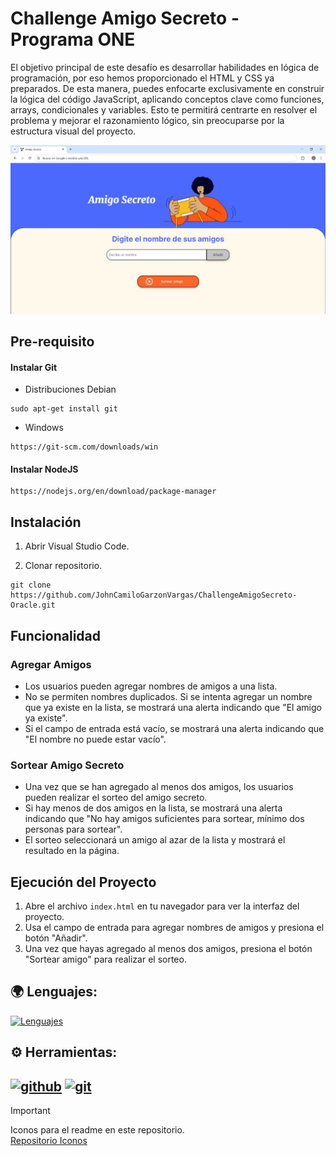 # Challenge Amigo Secreto - Programa ONE 

El objetivo principal de este desafío es desarrollar habilidades en lógica de programación, por eso hemos proporcionado el HTML y CSS ya preparados. De esta manera, puedes enfocarte exclusivamente en construir la lógica del código JavaScript, aplicando conceptos clave como funciones, arrays, condicionales y variables. Esto te permitirá centrarte en resolver el problema y mejorar el razonamiento lógico, sin preocuparse por la estructura visual del proyecto.

![Interfaz Proyecto](assets/Interfaz.jpg "Interfaz Proyecto")


## Pre-requisito

#### Instalar Git

+ Distribuciones Debian
~~~
sudo apt-get install git 
~~~
  
+ Windows

~~~
https://git-scm.com/downloads/win
~~~   


#### Instalar NodeJS
~~~
https://nodejs.org/en/download/package-manager
~~~

## Instalación

1. Abrir Visual Studio Code.
   
2. Clonar repositorio.
   
~~~
git clone https://github.com/JohnCamiloGarzonVargas/ChallengeAmigoSecreto-Oracle.git
~~~

## Funcionalidad

### Agregar Amigos

- Los usuarios pueden agregar nombres de amigos a una lista.
- No se permiten nombres duplicados. Si se intenta agregar un nombre que ya existe en la lista, se mostrará una alerta indicando que "El amigo ya existe".
- Si el campo de entrada está vacío, se mostrará una alerta indicando que "El nombre no puede estar vacío".

### Sortear Amigo Secreto

- Una vez que se han agregado al menos dos amigos, los usuarios pueden realizar el sorteo del amigo secreto.
- Si hay menos de dos amigos en la lista, se mostrará una alerta indicando que "No hay amigos suficientes para sortear, mínimo dos personas para sortear".
- El sorteo seleccionará un amigo al azar de la lista y mostrará el resultado en la página.

## Ejecución del Proyecto

1. Abre el archivo `index.html` en tu navegador para ver la interfaz del proyecto.
2. Usa el campo de entrada para agregar nombres de amigos y presiona el botón "Añadir".
3. Una vez que hayas agregado al menos dos amigos, presiona el botón "Sortear amigo" para realizar el sorteo.
   
## :earth_africa: Lenguajes:

[![Lenguajes](https://skillicons.dev/icons?i=html,css,js)](https://skillicons.dev)


## :gear: Herramientas:

[<img alt="github" width="50px" src="https://raw.githubusercontent.com/coderjojo/coderjojo/master/img/github.svg"/>](https://github.com)
[<img alt="git" width="50px" src="https://iconape.com/wp-content/png_logo_vector/git-icon.png"/>](https://git-scm.com/)
---


> [!IMPORTANT]
> Iconos para el readme en este repositorio.  
> [Repositorio Iconos](https://github.com/tandpfun/skill-icons)